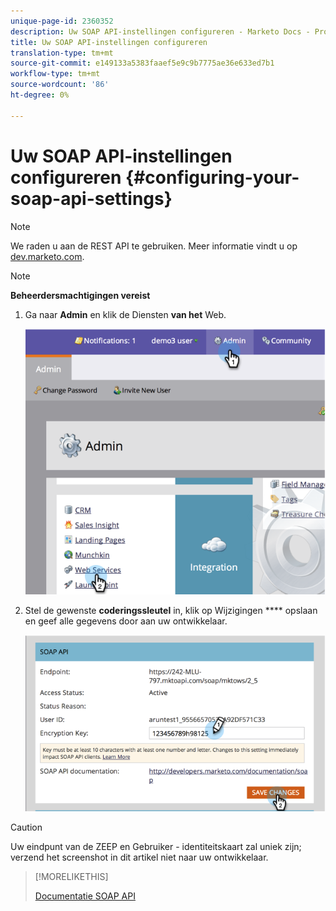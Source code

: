 ```yaml
---
unique-page-id: 2360352
description: Uw SOAP API-instellingen configureren - Marketo Docs - Productdocumentatie
title: Uw SOAP API-instellingen configureren
translation-type: tm+mt
source-git-commit: e149133a5383faaef5e9c9b7775ae36e633ed7b1
workflow-type: tm+mt
source-wordcount: '86'
ht-degree: 0%

---
```



# Uw SOAP API-instellingen configureren {#configuring-your-soap-api-settings}

>[!NOTE]
>
>We raden u aan de REST API te gebruiken. Meer informatie vindt u op [dev.marketo.com](http://developers.marketo.com/documentation/rest/).

>[!NOTE]
>
>**Beheerdersmachtigingen vereist**

1. Ga naar **Admin** en klik de Diensten **van het** Web.

   ![](assets/image2014-9-19-10-3a58-3a11.png)

1. Stel de gewenste **coderingssleutel** in, klik op Wijzigingen **** opslaan en geef alle gegevens door aan uw ontwikkelaar.

   ![](assets/image2014-9-19-11-3a0-3a46.png)

>[!CAUTION]
>
>Uw eindpunt van de ZEEP en Gebruiker - identiteitskaart zal uniek zijn; verzend het screenshot in dit artikel niet naar uw ontwikkelaar.

>[!MORELIKETHIS]
>
>[Documentatie SOAP API](http://developers.marketo.com/documentation/soap/)

